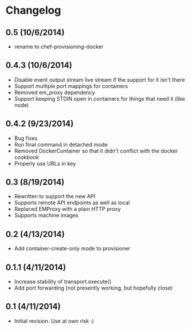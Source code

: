 # Changelog

## 0.5 (10/6/2014)

- rename to chef-provisioning-docker

## 0.4.3 (10/6/2014)

* Disable event output stream live stream if the support for it isn't there
* Support multiple port mappings for containers
* Removed em_proxy dependency 
* Support keeping STDIN open in containers for things that need it (like node)

## 0.4.2 (9/23/2014)

- Bug fixes
- Run final command in detached mode
- Removed DockerContainer so that it didn't conflict with the docker cookbook
- Properly use URLs in  key


## 0.3 (8/19/2014)

- Rewritten to support the new  API
- Supports remote API endpoints as well as local 
- Replaced EMProxy with a plain HTTP proxy 
- Supports machine images

## 0.2 (4/13/2014)

- Add container-create-only mode to provisioner

## 0.1.1 (4/11/2014)

- Increase stability of transport.execute()
- Add port forwarding (not presently working, but hopefully close)

## 0.1 (4/11/2014)

- Initial revision.  Use at own risk :)
